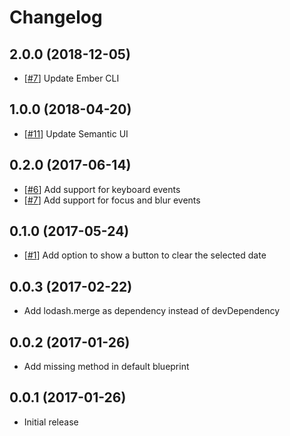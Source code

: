 # Changelog

## 2.0.0 (2018-12-05)

* [[#7](https://github.com/quantosobra/ember-semantic-ui-calendar/pull/17)] Update Ember CLI

## 1.0.0 (2018-04-20)

* [[#11](https://github.com/quantosobra/ember-semantic-ui-calendar/pull/11)] Update Semantic UI

## 0.2.0 (2017-06-14)

* [[#6](https://github.com/quantosobra/ember-semantic-ui-calendar/pull/6)] Add support for keyboard events
* [[#7](https://github.com/quantosobra/ember-semantic-ui-calendar/pull/7)] Add support for focus and blur events

## 0.1.0 (2017-05-24)

* [[#1](https://github.com/quantosobra/ember-semantic-ui-calendar/pull/1)] Add option to show a button to clear the selected date

## 0.0.3 (2017-02-22)

* Add lodash.merge as dependency instead of devDependency

## 0.0.2 (2017-01-26)

* Add missing method in default blueprint

## 0.0.1 (2017-01-26)

* Initial release
